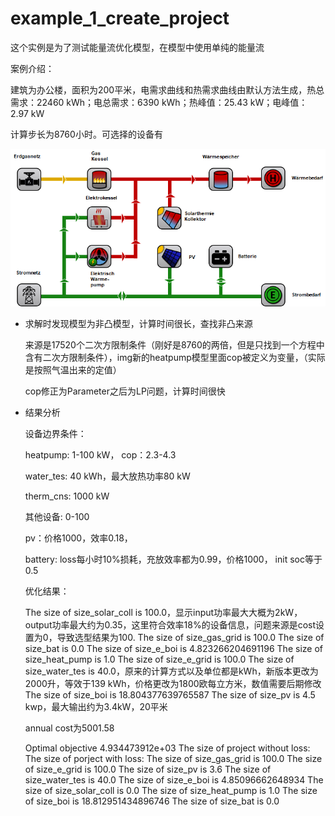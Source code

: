 # example_1_create_project

这个实例是为了测试能量流优化模型，在模型中使用单纯的能量流

案例介绍：

建筑为办公楼，面积为200平米，电需求曲线和热需求曲线由默认方法生成，热总需求：22460 kWh；电总需求：6390 kWh；热峰值：25.43 kW；电峰值：2.97 kW

计算步长为8760小时。可选择的设备有

![Untitled](img/Untitled.png)

- 求解时发现模型为非凸模型，计算时间很长，查找非凸来源
    
    来源是17520个二次方限制条件（刚好是8760的两倍，但是只找到一个方程中含有二次方限制条件），img新的heatpump模型里面cop被定义为变量，（实际是按照气温出来的定值）
    
    cop修正为Parameter之后为LP问题，计算时间很快
    
- 结果分析
    
    设备边界条件：
    
    heatpump: 1-100 kW， cop：2.3-4.3
    
    water_tes: 40 kWh，最大放热功率80 kW
    
    therm_cns: 1000 kW
    
    其他设备: 0-100
    
    pv：价格1000，效率0.18，
    
    battery: loss每小时10%损耗，充放效率都为0.99，价格1000， init soc等于0.5
    
    优化结果：
    
    The size of size_solar_coll is 100.0，显示input功率最大大概为2kW，output功率最大约为0.35，这里符合效率18%的设备信息，问题来源是cost设置为0，导致选型结果为100.
    The size of size_gas_grid is 100.0
    The size of size_bat is 0.0
    The size of size_e_boi is 4.823266204691196
    The size of size_heat_pump is 1.0
    The size of size_e_grid is 100.0
    The size of size_water_tes is 40.0，原来的计算方式以及单位都是kWh，新版本更改为2000升，等效于139 kWh，价格更改为1800欧每立方米，数值需要后期修改
    The size of size_boi is 18.804377639765587
    The size of size_pv is 4.5 kwp，最大输出约为3.4kW，20平米
    
    annual cost为5001.58
    
    Optimal objective  4.934473912e+03
    The size of project without loss:
    The size of porject with loss:
    The size of size_gas_grid is 100.0
    The size of size_e_grid is 100.0
    The size of size_pv is 3.6
    The size of size_water_tes is 40.0
    The size of size_e_boi is 4.85096662648934
    The size of size_solar_coll is 0.0
    The size of size_heat_pump is 1.0
    The size of size_boi is 18.812951434896746
    The size of size_bat is 0.0